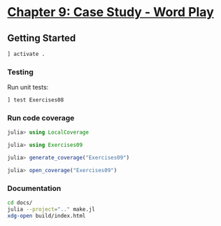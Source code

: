 # [Chapter 9: Case Study - Word Play](https://benlauwens.github.io/ThinkJulia.jl/latest/book.html#chap09)

## Getting Started

```julia
] activate .
```

### Testing

Run unit tests:

```julia
] test Exercises08
```

### Run code coverage

```julia
julia> using LocalCoverage

julia> using Exercises09

julia> generate_coverage("Exercises09")

julia> open_coverage("Exercises09")
```

### Documentation

```bash
cd docs/
julia --project=".." make.jl
xdg-open build/index.html
```
